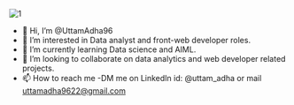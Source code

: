 ![1](https://github.com/UttamAdha96/UttamAdha96/assets/101659796/db34086f-5a4a-435a-92a9-0c72b4eacd8d)




- 👋 Hi, I’m @UttamAdha96
- 👀 I’m interested in Data analyst and front-web developer roles.
- 🌱 I’m currently learning Data science and AIML.
- 💞️ I’m looking to collaborate on data analytics and web developer related projects.
- 📫 How to reach me -DM me on LinkedIn id: @uttam_adha or mail uttamadha9622@gmail.com

<!---
UttamAdha96/UttamAdha96 is a ✨ special ✨ repository because its `README.md` (this file) appears on your GitHub profile.
You can click the Preview link to take a look at your changes.
--->
